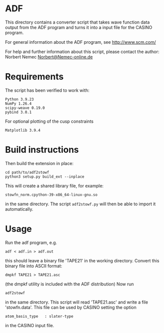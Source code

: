 ADF
===

This directory contains a converter script that takes wave function data
output from the ADF program and turns it into a input file for the CASINO
program.

For general information about the ADF program, see http://www.scm.com/

For help and further information about this script, please contact the author:
    Norbert Nemec <Norbert@Nemec-online.de>


Requirements
============

The script has been verified to work with:

    Python 3.9.23
    NumPy 1.26.4
    scipy-weave 0.19.0
    pybind 3.0.1

For optional plotting of the cusp constraints

    Matplotlib 3.9.4


Build instructions
==================

Then build the extension in place:

    cd path/to/adf2stowf
    python3 setup.py build_ext --inplace

This will create a shared library file, for example:

    stowfn_norm.cpython-39-x86_64-linux-gnu.so

in the same directory.
The script `adf2stowf.py` will then be able to import it automatically.


Usage
=====

Run the adf program, e.g.

    adf < adf.in > adf.out

this should leave a binary file 'TAPE21' in the working directory.
Convert this binary file into ASCII format:

    dmpkf TAPE21 > TAPE21.asc

(the dmpkf utility is included with the ADF distribution)
Now run

    adf2stowf

in the same directory. This script will read 'TAPE21.asc' and write a file 'stowfn.data'.
This file can be used by CASINO setting the option

    atom_basis_type   : slater-type

in the CASINO input file.
